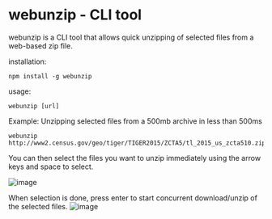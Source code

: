 # webunzip - CLI tool
webunzip is a CLI tool that allows quick unzipping of selected files from a web-based zip file.

installation:
```
npm install -g webunzip
```

usage:

```
webunzip [url]
```

Example:  Unzipping selected files from a 500mb archive in less than 500ms
```
webunzip http://www2.census.gov/geo/tiger/TIGER2015/ZCTA5/tl_2015_us_zcta510.zip
```
You can then select the files you want to unzip immediately using the arrow keys and space to select. 

![image](https://cloud.githubusercontent.com/assets/1082488/22176508/5e9496d8-dfda-11e6-9261-cbca8d89d80d.png)

When selection is done, press enter to start concurrent download/unzip of the selected files.
![image](https://cloud.githubusercontent.com/assets/1082488/22176517/91dd2e10-dfda-11e6-9fed-25ec5efbe203.png)
